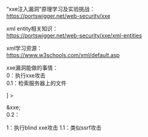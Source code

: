 “xxe注入漏洞”原理学习及实验挑战：  
https://portswigger.net/web-security/xxe  

xml entity相关知识：  
https://portswigger.net/web-security/xxe/xml-entities  

xml学习资源：  
https://www.w3schools.com/xml/default.asp  

xxe漏洞能做的事情：  
0：执行xxe攻击  
0.1：检索服务器上的文件  
<!DOCTYPE foo [ <!ENTITY xxe SYSTEM "file:///etc/passwd"> ] >  
&xxe;  
0.2：

1：执行blind xxe攻击
1.1：类似ssrf攻击
